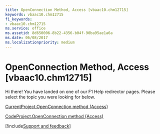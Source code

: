```yaml
---
title: OpenConnection Method, Access [vbaac10.chm12715]
keywords: vbaac10.chm12715
f1_keywords:
- vbaac10.chm12715
ms.service: office
ms.assetid: 8d650006-8b22-4356-b04f-90ba95ae1a6a
ms.date: 06/08/2017
ms.localizationpriority: medium
---
```



# OpenConnection Method, Access [vbaac10.chm12715]

Hi there! You have landed on one of our F1 Help redirector pages. Please select the topic you were looking for below.

[CurrentProject.OpenConnection method (Access)](https://msdn.microsoft.com/library/37b5d50c-ddc9-97d4-2b8f-068ba2702e6d%28Office.15%29.aspx)

[CodeProject.OpenConnection method (Access)](https://msdn.microsoft.com/library/ed67b379-20aa-0d4c-11e0-3bb2fbe4ff06%28Office.15%29.aspx)

[!include[Support and feedback](~/includes/feedback-boilerplate.md)]